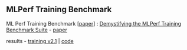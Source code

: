 ## MLPerf Training Benchmark

ML Perf Training Benchmark [[paper](https://arxiv.org/abs/1910.01500)] : [Demystifying the MLPerf Training Benchmark Suite](https://youtu.be/txtvMhzEDu8) - [paper](https://par.nsf.gov/servlets/purl/10197595)


results - [training v2.1](https://mlcommons.org/en/training-normal-21/) | [code](https://github.com/mlcommons/training)